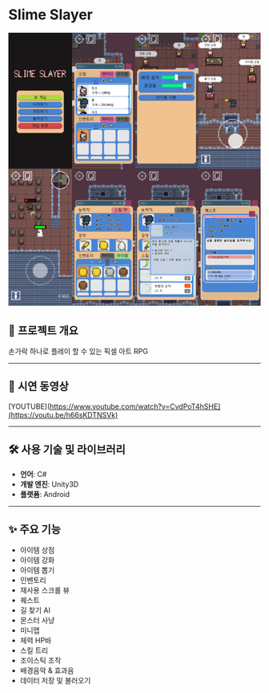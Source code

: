 # Slime Slayer

<div align="center">
  <img src="https://raw.githubusercontent.com/khc24/SlimeSlayer/main/slimeslayer.png" width="600">
</div>



## 📌 프로젝트 개요
손가락 하나로 플레이 할 수 있는 픽셀 아트 RPG 

---

## 🎥 시연 동영상
[YOUTUBE](https://www.youtube.com/watch?v=CvdPoT4hSHE](https://youtu.be/h66sKDTNSVk)

---

## 🛠️ 사용 기술 및 라이브러리 
- **언어**: C#
- **개발 엔진**: Unity3D  
- **플랫폼**: Android

---

## ✨ 주요 기능
- 아이템 상점
- 아이템 강화
- 아이템 뽑기
- 인벤토리
- 재사용 스크롤 뷰
- 퀘스트
- 길 찾기 AI
- 몬스터 사냥
- 미니맵
- 체력 HP바
- 스킬 트리
- 조이스틱 조작
- 배경음악 & 효과음
- 데이터 저장 및 불러오기


